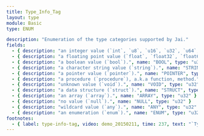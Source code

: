 ```yaml
---
title: Type_Info_Tag
layout: type
module: Basic
type: ENUM

description: "Enumeration of the type categories supported by Jai."
fields:
  - { description: "an integer value (`int`, `u8`, `u16`, `u32`, `u64`, `s8`, `s16`, `s32`, `s64`).", name: "INTEGER", type: "u32" }
  - { description: "a floating point value (`float`, `float32`, `float64`).", name: "FLOAT", type: "u32" }
  - { description: "a boolean value (`bool`).", name: "BOOL", type: "u32" }
  - { description: "a character string value (`string`).", name: "STRING", type: "u32" }
  - { description: "a pointer value (`pointer`).", name: "POINTER", type: "u32" }
  - { description: "a procedure (`procedure`), a.k.a function, method.", name: "PROCEDURE", type: "u32" }
  - { description: "unknown value (`void`).", name: "VOID", type: "u32" }
  - { description: "a data structure (`struct`).", name: "STRUCT", type: "u32" }
  - { description: "an array (`array`).", name: "ARRAY", type: "u32" }
  - { description: "no value (`null`).", name: "NULL", type: "u32" }
  - { description: "wildcard value (`any`).", name: "ANY", type: "u32" }
  - { description: "an enumeration (`enum`).", name: "ENUM", type: "u32" }
footnotes:
  - { label: type-info-tag, video: demo_20150211, time: 237, text: "`Type_Info_Tag` is an enum that tells us what kind of thing a `Type_Info` struct describes." }
---
```

